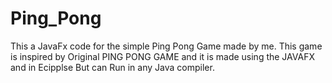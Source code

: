 # Ping_Pong

This a JavaFx code for the simple Ping Pong Game made by me. This game is inspired by Original PING PONG GAME and it is made using the JAVAFX and in Ecipplse But can Run in any Java compiler.


